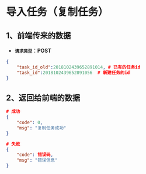 # 导入任务（复制任务）

[Url]: 127.0.0.1:8000/training/tasks/duplication



## 1、前端传来的数据

- **`请求类型`**：**POST**

```json
{
    "task_id_old":2018102439652891014, # 已有的任务id
    "task_id":2018102439652891056  # 新建任务的id
}
```



## 2、返回给前端的数据

```json
# 成功
{
    "code": 0,
    "msg": "复制任务成功"
}

# 失败
{
    "code": 错误码,
    "msg": "错误信息"
}
```


